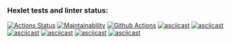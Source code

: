 ### Hexlet tests and linter status:
[![Actions Status](https://github.com/proydemte/java-project-lvl1/workflows/hexlet-check/badge.svg)](https://github.com/proydemte/java-project-lvl1/actions)
[![Maintainability](https://api.codeclimate.com/v1/badges/a99a88d28ad37a79dbf6/maintainability)](https://codeclimate.com/github/codeclimate/codeclimate/maintainability)
[![Github Actions](https://github.com/proydemte/java-project-lvl1/workflows/Java_CI/badge.svg)](https://github.com/proydemte/java-project-lvl1/actions/workflows/Java_CI.yml)
[![asciicast](https://asciinema.org/a/OKxPfhZNFvdfiocSFerUmKCWc.svg)](https://asciinema.org/a/OKxPfhZNFvdfiocSFerUmKCWc)
[![asciicast](https://asciinema.org/a/kYmST1FtPY1UxUfgRLjHdzUzH.svg)](https://asciinema.org/a/kYmST1FtPY1UxUfgRLjHdzUzH)
[![asciicast](https://asciinema.org/a/UbHcqtDjKYn8kMUBwXF4aFnCn.svg)](https://asciinema.org/a/UbHcqtDjKYn8kMUBwXF4aFnCn)
[![asciicast](https://asciinema.org/a/Rt37EP9GAcJoTfDnZq5IFcTqr.svg)](https://asciinema.org/a/Rt37EP9GAcJoTfDnZq5IFcTqr)
[![asciicast](https://asciinema.org/a/anDTWNSHuVPSafvgxLp34rBsI.svg)](https://asciinema.org/a/anDTWNSHuVPSafvgxLp34rBsI)
[![asciicast](https://asciinema.org/a/hkej1LrUOObPuRgI4C7KTU2Zd.svg)](https://asciinema.org/a/hkej1LrUOObPuRgI4C7KTU2Zd)


